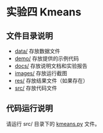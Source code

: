 # 实验四 Kmeans

## 文件目录说明

- [data/](./data) 存放数据文件
- [demo/](./demo) 存放提供的示例代码
- [docs/](./docs) 存放说明文档和实验报告
- [images/](./images) 存放运行截图
- [res/](./res) 存放结果文件（如果存在）
- [src/](./src) 存放代码文件

## 代码运行说明

请运行 src/ 目录下的 [kmeans.py](./src/kmeans.py) 文件。
